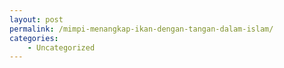 ```yaml
---
layout: post
permalink: /mimpi-menangkap-ikan-dengan-tangan-dalam-islam/
categories:
    - Uncategorized
---
```


